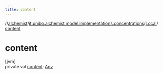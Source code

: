 ```yaml
---
title: content
---
```

//[alchemist](../../../index.html)/[it.unibo.alchemist.model.implementations.concentrations](../index.html)/[Local](index.html)/[content](content.html)



# content



[jvm]\
private val [content](content.html): [Any](https://kotlinlang.org/api/latest/jvm/stdlib/kotlin/-any/index.html)




